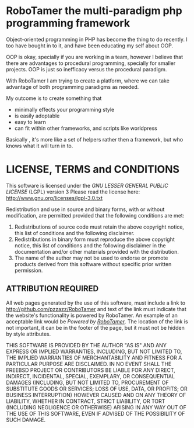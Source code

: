 RoboTamer the multi-paradigm php programming framework
======================================================

Object-oriented programming in PHP has become the thing to do recently.
I too have bought in to it, and have been educating my self about OOP.

OOP is okay, specially if you are working in a team, however I believe that there are advantages to procedural programming, specially for smaller projects. OOP is just so inefficacy versus the procedural paradigm.

With RoboTamer I am trying to create a platform, where we can take advantage of both programming paradigms as needed.

My outcome is to create something that 

 * minimally effects your programming style 
 * is easily adoptable
 * easy to learn
 * can fit within other frameworks, and scripts like worldpress
 
Basically , it's more like a set of helpers rather then a framework, but who knows what it will turn in to.





LICENSE, TERMS and CONDITIONS
=============================

This software is licensed under the *GNU LESSER GENERAL PUBLIC LICENSE* (LGPL) version 3
Please read the license here:
  http://www.gnu.org/licenses/lgpl-3.0.txt

Redistribution and use in source and binary forms, with or without modification, are permitted provided that the following conditions are met:

1. Redistributions of source code must retain the above copyright notice, this list of conditions and the following disclaimer.
2. Redistributions in binary form must reproduce the above copyright notice, this list of conditions and the following disclaimer in the documentation and/or other materials provided with the distribution.
3. The name of the author may not be used to endorse or promote products derived from this software without specific prior written permission.

ATTRIBUTION REQUIRED
--------------------
All web pages generated by the use of this software, must include a link to http://github.com/pzzazz/RoboTamer and text of the link must indicate that the website's functionality is powered by RoboTamer. An example of an acceptable link would be *Powered by <a href="http://github.com/pzzazz/RoboTamer">RoboTamer</a>*. The location of the link is not important, it can be in the footer of the page, but it must not be hidden by style attributes.
   
THIS SOFTWARE IS PROVIDED BY THE AUTHOR "AS IS" AND ANY EXPRESS OR IMPLIED WARRANTIES, INCLUDING, BUT NOT LIMITED TO, THE IMPLIED WARRANTIES OF MERCHANTABILITY AND FITNESS FOR A PARTICULAR PURPOSE ARE DISCLAIMED. IN NO EVENT SHALL THE FREEBSD PROJECT OR CONTRIBUTORS BE LIABLE FOR ANY DIRECT, INDIRECT, INCIDENTAL, SPECIAL, EXEMPLARY, OR CONSEQUENTIAL DAMAGES (INCLUDING, BUT NOT LIMITED TO, PROCUREMENT OF SUBSTITUTE GOODS OR SERVICES; LOSS OF USE, DATA, OR PROFITS; OR BUSINESS INTERRUPTION) HOWEVER CAUSED AND ON ANY THEORY OF LIABILITY, WHETHER IN CONTRACT, STRICT LIABILITY, OR TORT (INCLUDING NEGLIGENCE OR OTHERWISE) ARISING IN ANY WAY OUT OF THE USE OF THIS SOFTWARE, EVEN IF ADVISED OF THE POSSIBILITY OF SUCH DAMAGE.

